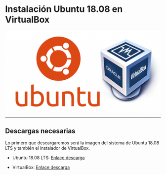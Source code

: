 # Instalación Ubuntu 18.08 en VirtualBox

![portada](./img/portada.png)

___

## Descargas necesarias

Lo primero que descargaremos será la imagen del sistema de Ubuntu 18.08 LTS y también el instalador de VirtualBox.

  - Ubuntu 18.08 LTS: [Enlace descarga](https://www.ubuntu.com/download/desktop/thank-you?version=18.04.1&architecture=amd64)

  - VirtualBox: [Enlace descarga](https://download.virtualbox.org/virtualbox/5.2.18/VirtualBox-5.2.18-124319-Win.exe)
